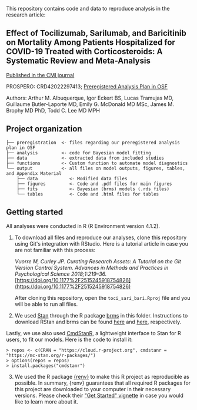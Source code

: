 This repository contains code and data to reproduce analysis in the research article:

## **Effect of Tocilizumab, Sarilumab, and Baricitinib on Mortality Among Patients Hospitalized for COVID-19 Treated with Corticosteroids: A Systematic Review and Meta-Analysis**

[Published in the CMI journal](https://www.clinicalmicrobiologyandinfection.com/article/S1198-743X(22)00372-X/fulltext)

PROSPERO: CRD42022297413; [Preregistered Analysis Plan in OSF](https://osf.io/2kstc/)

Authors: Arthur M. Albuquerque, Igor Eckert BS, Lucas Tramujas MD, Guillaume Butler-Laporte MD, Emily G. McDonald MD MSc, James M. Brophy MD PhD, Todd C. Lee MD MPH

## Project organization

```
├── preregistration  <- files regarding our preregistered analysis plan in OSF
├── analysis         <- code for Bayesian model fitting
├── data             <- extracted data from included studies
├── functions        <- Custom function to automate model diagnostics
└── output           <- all files on model outputs, figures, tables, and Appendix Material
    ├── data            <- Modified data files
    ├── figures         <- Code and .pdf files for main figures
    ├── fits            <- Bayesian (brms) models (.rds files)
    └── tables          <- Code and .html files for tables
```

## Getting started

All analyses were conducted in R (R Environment version 4.1.2). 

1.  To download all files and reproduce our analyses, clone this repository using Git's integration with RStudio. Here is a tutorial article in case you are not familiar with this process:

    *Vuorre M, Curley JP. Curating Research Assets: A Tutorial on the Git Version Control System. Advances in Methods and Practices in Psychological Science 2018;1:219–36.* [https://doi.org/10.1177%2F2515245918754826](https://doi.org/10.1177%2F2515245918754826)

       After cloning this repository, open the `toci_sari_bari.Rproj` file and you will be able to run all files.

2. We used [Stan](http://mc-stan.org) through the R package [brms](https://paul-buerkner.github.io/brms/index.html) in this folder. Instructions to download RStan and brms can be found [here](https://mc-stan.org/users/interfaces/rstan.html) and [here](https://github.com/paul-buerkner/brms#how-do-i-install-brms), respectively.

Lastly, we use also used [CmdStanR](https://mc-stan.org/cmdstanr/), a lightweight interface to Stan for R users, to fit our models. Here is the code to install it:

```
> repos <- c(CRAN = "https://cloud.r-project.org", cmdstanr = "https://mc-stan.org/r-packages/")
> options(repos = repos)
> install.packages("cmdstanr")
```

3. We used the R package [{renv}](https://rstudio.github.io/renv/) to make this R project as reproducible as possible. In summary, {renv} guarantees that all required R packages for this project are downloaded to your computer in their necessary versions. Please check their ["Get Started" vignette](https://rstudio.github.io/renv/articles/renv.html) in case you would like to learn more about it.
